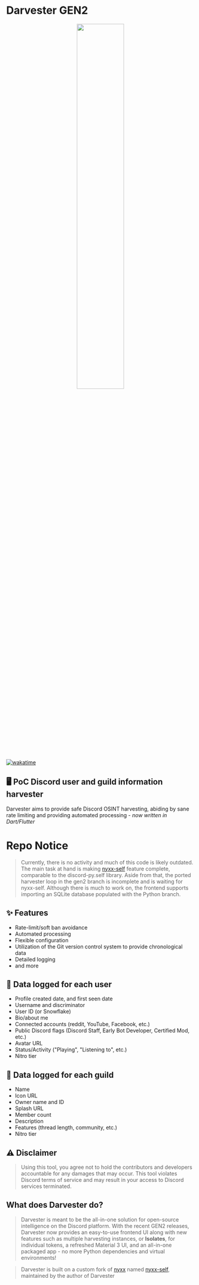 # Darvester GEN2
<p align="center">
<img width="50%" height="50%" align="center" src="https://user-images.githubusercontent.com/29584664/146680484-b63cbde2-5386-4feb-8cbe-f4807ea99b61.png" />
</p>

[![wakatime](https://wakatime.com/badge/user/5695f814-ebe9-4e6d-83fd-211468aa6597/project/2a6edb4f-b63b-4fcf-9726-3ef343694a2f.svg)](https://wakatime.com/badge/user/5695f814-ebe9-4e6d-83fd-211468aa6597/project/2a6edb4f-b63b-4fcf-9726-3ef343694a2f)

## 🖥️ PoC Discord user and guild information harvester
Darvester aims to provide safe Discord OSINT harvesting, abiding by sane rate limiting and providing automated processing - _now written in Dart/Flutter_

# Repo Notice  
> Currently, there is no activity and much of this code is likely outdated. The main task at hand is making [nyxx-self](https://github.com/V3ntus/nyxx-self) feature complete, comparable to the discord-py.self library.
> Aside from that, the ported harvester loop in the gen2 branch is incomplete and is waiting for nyxx-self. Although there is much to work on, the frontend supports importing an SQLite database populated with the Python branch.

## ✨ Features

- Rate-limit/soft ban avoidance
- Automated processing
- Flexible configuration
- Utilization of the Git version control system to provide chronological data
- Detailed logging
- and more


## 💽 Data logged for each user

- Profile created date, and first seen date
- Username and discriminator
- User ID (or Snowflake)
- Bio/about me
- Connected accounts (reddit, YouTube, Facebook, etc.)
- Public Discord flags (Discord Staff, Early Bot Developer, Certified Mod, etc.)
- Avatar URL
- Status/Activity ("Playing", "Listening to", etc.)
- Nitro tier

## 💾 Data logged for each guild
- Name
- Icon URL
- Owner name and ID
- Splash URL
- Member count
- Description
- Features (thread length, community, etc.)
- Nitro tier


## ⚠️ Disclaimer  
> Using this tool, you agree not to hold the contributors and developers accountable for any damages that may occur. This tool violates Discord terms of service and may result in your access to Discord services terminated.

## What does Darvester do?  
> Darvester is meant to be the all-in-one solution for open-source intelligence on the Discord platform. With the recent GEN2 releases, Darvester now provides an easy-to-use frontend UI along with new features such as multiple harvesting instances, or **Isolates**, for individual tokens, a refreshed Material 3 UI, and an all-in-one packaged app - no more Python dependencies and virtual environments!

> Darvester is built on a custom fork of [nyxx](https://github.com/nyxx-discord/nyxx) named [nyxx-self](https://github.com/V3ntus/nyxx-self), maintained by the author of Darvester
